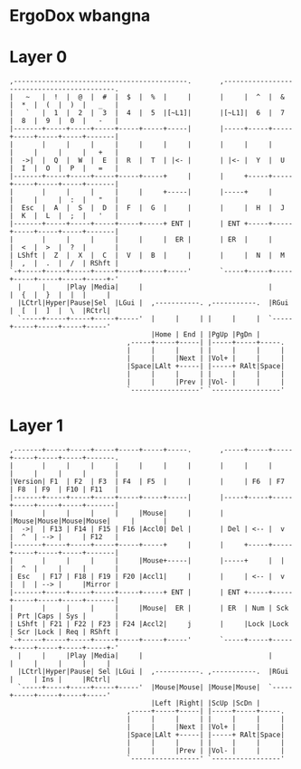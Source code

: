 # ErgoDox wbangna

Layer 0
=======

    ,-------------------------------------------.       ,-------------------------------------------.
    |   ~   |  !  |  @  |  #  |  $  |  %  |     |       |     |  ^  |  &  |  *  |  (  |  )  |   _   |
    |   `   |  1  |  2  |  3  |  4  |  5  |[~L1]|       |[~L1]|  6  |  7  |  8  |  9  |  0  |   -   |
    |-------+-----+-----+-----+-----+-----+-----|       |-----+-----+-----+-----+-----+-----+-------|
    |       |     |     |     |     |     |     |       |     |     |     |     |     |     |   +   |
    |  ->|  |  Q  |  W  |  E  |  R  |  T  | |<- |       | |<- |  Y  |  U  |  I  |  O  |  P  |   =   |
    |-------+-----+-----+-----+-----+-----+     |       |     +-----+-----+-----+-----+-----+-------|
    |       |     |     |     |     |     +-----|       |-----+     |     |     |     |  :  |   "   |
    |  Esc  |  A  |  S  |  D  |  F  |  G  |     |       |     |  H  |  J  |  K  |  L  |  ;  |   '   |
    |-------+-----+-----+-----+-----+-----+ ENT |       | ENT +-----+-----+-----+-----+-----+-------|
    |       |     |     |     |     |     |  ER |       | ER  |     |     |  <  |  >  |  ?  |       |
    | LShft |  Z  |  X  |  C  |  V  |  B  |     |       |     |  N  |  M  |  ,  |  .  |  /  | RShft |
    `-+-----+-----+-----+-----+-----+-----+-----'       `-----+-----+-----+-----+-----+-----+-----+-'
      |     |     |Play |Media|     |                               |     |  {  |  }  |  |  |     |
      |LCtrl|Hyper|Pause|Sel  |LGui |  ,-----------. ,-----------.  |RGui |  [  |  ]  |  \  |RCtrl|
      `-----+-----+-----+-----+-----'  |     |     | |     |     |  `-----+-----+-----+-----+-----'
                                       |Home | End | |PgUp |PgDn |
                                 ,-----+-----+-----| |-----+-----+-----.
                                 |     |     |     | |     |     |     |
                                 |     |     |Next | |Vol+ |     |     |
                                 |Space|LAlt +-----| |-----+ RAlt|Space|
                                 |     |     |     | |     |     |     |
                                 |     |     |Prev | |Vol- |     |     |
                                 `-----------------' `-----------------'

Layer 1
=======

    ,-------+-----+-----+-----+-----+-----+-----.       ,-----+-----+-----+-----+-----+-----+-------.
    |       |     |     |     |     |     |     |       |     |     |     |     |     |     |       |
    |Version| F1  | F2  | F3  | F4  | F5  |     |       |     | F6  | F7  | F8  | F9  | F10 | F11   |
    |-------+-----+-----+-----+-----+-----+-----|       |-----+-----+-----+-----+-----+-----+-------|
    |       |     |     |     |     |Mouse|     |       |     |Mouse|Mouse|Mouse|Mouse|     |       |
    |  ->|  | F13 | F14 | F15 | F16 |Accl0| Del |       | Del | <-- |  v  |  ^  | --> |     | F12   |
    |-------+-----+-----+-----+-----+-----+     |       |     +-----+-----+-----+-----+-----+-------|
    |       |     |     |     |     |Mouse+-----|       |-----+     |  |  |  ^  |     |     |       |
    | Esc   | F17 | F18 | F19 | F20 |Accl1|     |       |     | <-- |  v  |  |  | --> |     |Mirror |
    |-------+-----+-----+-----+-----+-----+ ENT |       | ENT +-----+-----+-----+-----+-----+-------|
    |       |     |     |     |     |Mouse|  ER |       | ER  | Num | Sck | Prt |Caps | Sys |       |
    | LShft | F21 | F22 | F23 | F24 |Accl2|     j       |     |Lock |Lock | Scr |Lock | Req | RShft |
    `-+-----+-----+-----+-----+-----+-----+-----'       `-----+-----+-----+-----+-----+-----+-----+-'
      |     |     |Play |Media|     |                               |     |     |     |     |     |
      |LCtrl|Hyper|Pause| Sel |LGui |  ,-----------. ,-----------.  |RGui |     | Ins |     |RCtrl|
      `-----+-----+-----+-----+-----'  |Mouse|Mouse| |Mouse|Mouse|  `-----+-----+-----+-----+-----'
                                       |Left |Right| |ScUp |ScDn |
                                 ,-----+-----+-----| |-----+-----+-----.
                                 |     |     |     | |     |     |     |
                                 |     |     |Next | |Vol+ |     |     |
                                 |Space|LAlt +-----| |-----+ RAlt|Space|
                                 |     |     |     | |     |     |     |
                                 |     |     |Prev | |Vol- |     |     |
                                 `-----------------' `-----------------'

